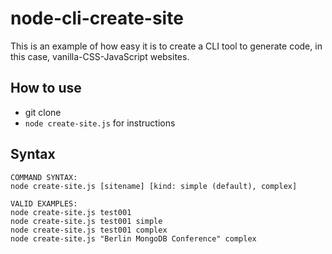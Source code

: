 # node-cli-create-site

This is an example of how easy it is to create a CLI tool to generate code, in this case, vanilla-CSS-JavaScript websites. 

## How to use

- git clone
- `node create-site.js` for instructions

## Syntax

```
COMMAND SYNTAX:
node create-site.js [sitename] [kind: simple (default), complex]

VALID EXAMPLES:
node create-site.js test001
node create-site.js test001 simple
node create-site.js test001 complex
node create-site.js "Berlin MongoDB Conference" complex
```
